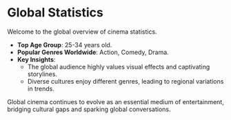 # Global Statistics

Welcome to the global overview of cinema statistics.

- **Top Age Group**: 25-34 years old.
- **Popular Genres Worldwide**: Action, Comedy, Drama.
- **Key Insights**: 
  - The global audience highly values visual effects and captivating storylines.
  - Diverse cultures enjoy different genres, leading to regional variations in trends.

Global cinema continues to evolve as an essential medium of entertainment, bridging cultural gaps and sparking global conversations.
